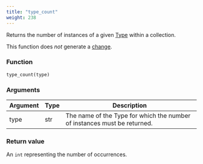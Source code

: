 ```yaml
---
title: "type_count"
weight: 238
---
```


Returns the number of instances of a given [Type](../../data-types/type) within a collection.

This function does *not* generate a [change](../../overview/changes).

### Function

`type_count(type)`

### Arguments

Argument | Type | Description
-------- | ---- | -----------
type | str | The name of the Type for which the number of instances must be returned.

### Return value

An `int` representing the number of occurrences.
